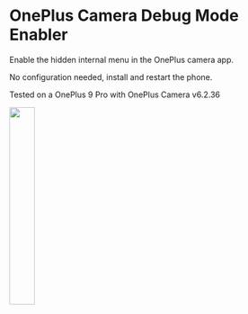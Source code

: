 # OnePlus Camera Debug Mode Enabler

Enable the hidden internal menu in the OnePlus camera app.

No configuration needed, install and restart the phone.

Tested on a OnePlus 9 Pro with OnePlus Camera v6.2.36

<img src="https://xposed.alex193a.com/wp-content/uploads/2021/04/Screenshot_20210413-000954-917x2048.jpg" width="30%">